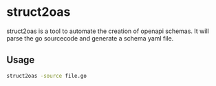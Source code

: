 # struct2oas

struct2oas is a tool to automate the creation of openapi schemas.
It will parse the go sourcecode and generate a schema yaml file.

## Usage

```sh
struct2oas -source file.go
```
